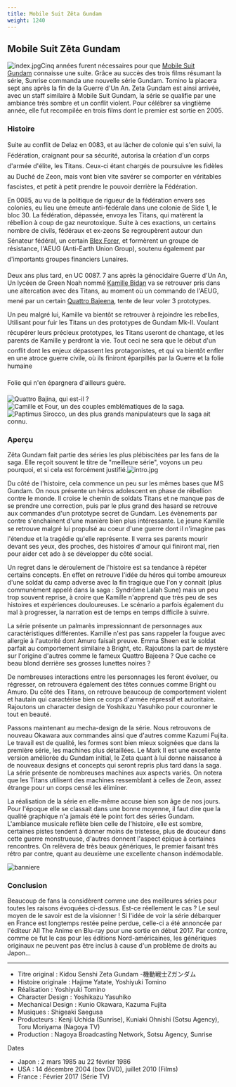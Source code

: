 ```yaml
---
title: Mobile Suit Zêta Gundam
weight: 1240
---
```


Mobile Suit Zêta Gundam
-----------------------


![index.jpg](/images/mini/images-stories-saga-zetagundam-_tb_x150_index.jpg)Cinq années furent nécessaires pour que [Mobile Suit Gundam](uc/mobile-suit-gundam/mobile-suit-gundam.html) connaisse une suite. Grâce au succès des trois films résumant la série, Sunrise commanda une nouvelle série Gundam. Tomino la placera sept ans après la fin de la Guerre d'Un An. Zeta Gundam est ainsi arrivée, avec un staff similaire à Mobile Suit Gundam, la série se qualifie par une ambiance très sombre et un conflit violent. Pour célébrer sa vingtième année, elle fut recompilée en trois films dont le premier est sortie en 2005.


### Histoire


Suite au conflit de Delaz en 0083, et au lâcher de colonie qui s'en suivi, la Fédération, craignant pour sa sécurité, autorisa la création d'un corps d'armée d'élite, les Titans. Ceux-ci étant chargés de poursuivre les fidèles au Duché de Zeon, mais vont bien vite savérer se comporter en véritables fascistes, et petit à petit prendre le pouvoir derrière la Fédération.


En 0085, au vu de la politique de rigueur de la fédération envers ses colonies, eu lieu une émeute anti-fédérale dans une colonie de Side 1, le bloc 30. La fédération, dépassée, envoya les Titans, qui matèrent la rébellion à coup de gaz neurotoxique. Suite à ces exactions, un certains nombre de civils, fédéraux et ex-zeons Se regroupèrent autour dun Sénateur fédéral, un certain [Blex Forer](uc/zeta-gundam/blex-forer.html), et formèrent un groupe de résistance, l'AEUG (Anti-Earth Union Group), soutenu également par d'importants groupes financiers Lunaires.


Deux ans plus tard, en UC 0087. 7 ans après la génocidaire Guerre d'Un An, Un lycéen de Green Noah nommé [Kamille Bidan](uc/zeta-gundam/kamille-bidan.html) va se retrouver pris dans une altercation avec des Titans, au moment où un commando de l'AEUG, mené par un certain [Quattro Bajeena](uc/zeta-gundam/quattro-bajeena.html), tente de leur voler 3 prototypes.


Un peu malgré lui, Kamille va bientôt se retrouver à rejoindre les rebelles, Utilisant pour fuir les Titans un des prototypes de Gundam Mk-II. Voulant récupérer leurs précieux prototypes, les Titans useront de chantage, et les parents de Kamille y perdront la vie. Tout ceci ne sera que le début d'un conflit dont les enjeux dépassent les protagonistes, et qui va bientôt enfler en une atroce guerre civile, où ils finiront éparpillés par la Guerre et la folie humaine


Folie qui n'en épargnera d'ailleurs guère.


![Quattro Bajina, qui est-il ?](/images/mini/images-stories-saga-zetagundam-_tb_200x113_intro1.jpg)![Camille et Four, un des couples emblématiques de la saga.](/images/mini/images-stories-saga-zetagundam-_tb_200x113_intro2.jpg)![Paptimus Sirocco, un des plus grands manipulateurs que la saga ait connu.](/images/mini/images-stories-saga-zetagundam-_tb_200x113_intro3.jpg)
### Aperçu


Zêta Gundam fait partie des séries les plus plébiscitées par les fans de la saga. Elle reçoit souvent le titre de "meilleure série", voyons un peu pourquoi, et si cela est forcément justifié.![intro.jpg](/images/stories/saga/zetagundam/intro.jpg)


Du côté de l'histoire, cela commence un peu sur les mêmes bases que MS Gundam. On nous présente un héros adolescent en phase de rébellion contre le monde. Il croise le chemin de soldats Titans et ne manque pas de se prendre une correction, puis par le plus grand des hasard se retrouve aux commandes d'un prototype secret de Gundam. Les évènements par contre s'enchainent d'une manière bien plus intéressante. Le jeune Kamille se retrouve malgré lui propulsé au coeur d'une guerre dont il n'imagine pas l'étendue et la tragédie qu'elle représente. Il verra ses parents mourir devant ses yeux, des proches, des histoires d'amour qui finiront mal, rien pour aider cet ado à se développer du côté social.


Un regret dans le déroulement de l'histoire est sa tendance à répéter certains concepts. En effet on retrouve l'idée du héros qui tombe amoureux d'une soldat du camp adverse avec la fin tragique que l'on y connait (plus communément appelé dans la saga : Syndrôme Lalah Sune) mais un peu trop souvent reprise, à croire que Kamille n'apprend que très peu de ses histoires et expériences douloureuses. Le scénario a parfois également du mal à progresser, la narration est de temps en temps difficile à suivre.


La série présente un palmarès impressionnant de personnages aux caractéristiques différentes. Kamille n'est pas sans rappeler la fougue avec allergie à l'autorité dont Amuro faisait preuve. Emma Sheen est le soldat parfait au comportement similaire à Bright, etc. Rajoutons la part de mystère sur l'origine d'autres comme le fameux Quattro Bajeena ? Que cache ce beau blond derrière ses grosses lunettes noires ?


De nombreuses interactions entre les personnages les feront évoluer, ou régresser, on retrouvera également des têtes connues comme Bright ou Amuro. Du côté des Titans, on retrouve beaucoup de comportement violent et hautain qui caractérise bien ce corps d'armée répressif et autoritaire. Rajoutons un character design de Yoshikazu Yasuhiko pour couronner le tout en beauté.


Passons maintenant au mecha-design de la série. Nous retrouvons de nouveau Okawara aux commandes ainsi que d'autres comme Kazumi Fujita. Le travail est de qualité, les formes sont bien mieux soignées que dans la première série, les machines plus détaillées. Le Mark II est une excellente version améliorée du Gundam initial, le Zeta quant à lui donne naissance à de nouveaux designs et concepts qui seront repris plus tard dans la saga. La série présente de nombreuses machines aux aspects variés. On notera que les Titans utilisent des machines ressemblant à celles de Zeon, assez étrange pour un corps censé les éliminer.


La réalisation de la série en elle-même accuse bien son âge de nos jours. Pour l'époque elle se classait dans une bonne moyenne, il faut dire que la qualité graphique n'a jamais été le point fort des séries Gundam. L'ambiance musicale reflète bien celle de l'histoire, elle est sombre, certaines pistes tendent à donner moins de tristesse, plus de douceur dans cette guerre monstrueuse, d'autres donnent l'aspect épique à certaines rencontres. On relèvera de très beaux génériques, le premier faisant très rétro par contre, quant au deuxième une excellente chanson indémodable.


![banniere](/images/stories/saga/zetagundam/banniere.jpg)
### Conclusion


Beaucoup de fans la considèrent comme une des meilleures séries pour toutes les raisons évoquées ci-dessus. Est-ce réellement le cas ? Le seul moyen de le savoir est de la visionner ! Si l'idée de voir la série débarquer en France est longtemps restée peine perdue, celle-ci a été annoncée par l'éditeur All The Anime en Blu-ray pour une sortie en début 2017. Par contre, comme ce fut le cas pour les éditions Nord-américaines, les génériques originaux ne peuvent pas être inclus à cause d'un problème de droits au Japon... 




---


* Titre original : Kidou Senshi Zeta Gundam -機動戦士Zガンダム
* Histoire originale : Hajime Yatate, Yoshiyuki Tomino
* Réalisation : Yoshiyuki Tomino
* Character Design : Yoshikazu Yasuhiko
* Mechanical Design : Kunio Okawara, Kazuma Fujita
* Musiques : Shigeaki Saegusa
* Producteurs : Kenji Uchida (Sunrise), Kuniaki Ohnishi (Sotsu Agency), Toru Moriyama (Nagoya TV)
* Production : Nagoya Broadcasting Network, Sotsu Agency, Sunrise


Dates


* Japon : 2 mars 1985 au 22 février 1986
* USA : 14 décembre 2004 (box DVD), juillet 2010 (Films)
* France : Février 2017 (Série TV)
